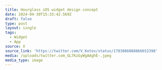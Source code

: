```yaml
---
title: Hourglass iOS widget design concept
date: 2024-04-30T15:33:42.569Z
draft: false
type: post
layout: single
tags:
  - Widget
  - App
source: X
source_link: 'https://twitter.com/V_Kotov/status/1783086088866652398'
media: /uploads/twitter.com_GL7KzGyWgAAghE-.jpeg
media_type: image
---
```


